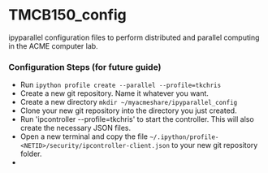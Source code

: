 # TMCB150_config
ipyparallel configuration files to perform distributed and parallel computing in the ACME computer lab.

### Configuration Steps (for future guide)
- Run `ipython profile create --parallel --profile=tkchris`
- Create a new git repository. Name it whatever you want.
- Create a new directory `mkdir ~/myacmeshare/ipyparallel_config`
- Clone your new git repository into the directory you just created.
- Run 'ipcontroller --profile=tkchris' to start the controller. This will also create the necessary JSON files.
- Open a new terminal and copy the file `~/.ipython/profile-<NETID>/security/ipcontroller-client.json` to your new git repository folder.
- 
